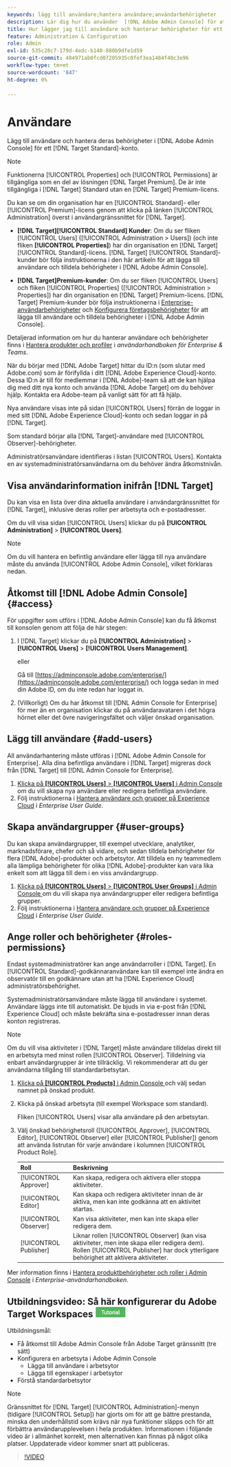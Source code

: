 ```yaml
---
keywords: lägg till användare;hantera användare;användarbehörigheter
description: Lär dig hur du använder  [!DNL Adobe Admin Console] för att hantera användare och deras behörigheter och rättigheter i  [!DNL Adobe Target Standard].
title: Hur lägger jag till användare och hanterar behörigheter för ett [!DNL Target Standard] konto?
feature: Administration & Configuration
role: Admin
exl-id: 535c28c7-179d-4edc-b140-880b9dfe1d59
source-git-commit: 484971ab0fcd07205935c0fef3ea1484f40c3e96
workflow-type: tm+mt
source-wordcount: '847'
ht-degree: 0%

---
```


# Användare

Lägg till användare och hantera deras behörigheter i [!DNL Adobe Admin Console] för ett [!DNL Target Standard]-konto.

>[!NOTE]
>
>Funktionerna [!UICONTROL Properties] och [!UICONTROL Permissions] är tillgängliga som en del av lösningen [!DNL Target Premium]. De är inte tillgängliga i [!DNL Target] Standard utan en [!DNL Target] Premium-licens.
>
>Du kan se om din organisation har en [!UICONTROL Standard]- eller [!UICONTROL Premium]-licens genom att klicka på länken [!UICONTROL Administration] överst i användargränssnittet för [!DNL Target].
>
>* **[!DNL Target][!UICONTROL Standard] Kunder**: Om du ser fliken [!UICONTROL Users] ([!UICONTROL Administration > Users]) (och inte fliken **[!UICONTROL Properties]**) har din organisation en [!DNL Target] [!UICONTROL Standard]-licens. [!DNL Target] [!UICONTROL Standard]-kunder bör följa instruktionerna i den här artikeln för att lägga till användare och tilldela behörigheter i [!DNL Adobe Admin Console].
>
>* **[!DNL Target]Premium-kunder**: Om du ser fliken [!UICONTROL Users] och fliken [!UICONTROL Properties] ([!UICONTROL Administration > Properties]) har din organisation en [!DNL Target] Premium-licens. [!DNL Target] Premium-kunder bör följa instruktionerna i [Enterprise-användarbehörigheter](/help/main/administrating-target/c-user-management/property-channel/property-channel.md) och [Konfigurera företagsbehörigheter](/help/main/administrating-target/c-user-management/property-channel/properties-overview.md) för att lägga till användare och tilldela behörigheter i [!DNL Adobe Admin Console].
>
>Detaljerad information om hur du hanterar användare och behörigheter finns i [Hantera produkter och profiler](https://helpx.adobe.com/enterprise/using/manage-products-and-profiles.html) i *användarhandboken för Enterprise &amp; Teams*.

När du börjar med [!DNL Adobe Target] hittar du ID:n (som slutar med Adobe.com) som är förifyllda i ditt [!DNL Adobe Experience Cloud]-konto. Dessa ID:n är till för medlemmar i [!DNL Adobe]-team så att de kan hjälpa dig med ditt nya konto och använda [!DNL Adobe Target] om du behöver hjälp. Kontakta era Adobe-team på vanligt sätt för att få hjälp.

Nya användare visas inte på sidan [!UICONTROL Users] förrän de loggar in med sitt [!DNL Adobe Experience Cloud]-konto och sedan loggar in på [!DNL Target].

Som standard börjar alla [!DNL Target]-användare med [!UICONTROL Observer]-behörigheter.

Administratörsanvändare identifieras i listan [!UICONTROL Users]. Kontakta en av systemadministratörsanvändarna om du behöver ändra åtkomstnivån.

## Visa användarinformation inifrån [!DNL Target]

Du kan visa en lista över dina aktuella användare i användargränssnittet för [!DNL Target], inklusive deras roller per arbetsyta och e-postadresser.

Om du vill visa sidan [!UICONTROL Users] klickar du på **[!UICONTROL Administration]** > **[!UICONTROL Users]**.

>[!NOTE]
>
>Om du vill hantera en befintlig användare eller lägga till nya användare måste du använda [!UICONTROL Adobe Admin Console], vilket förklaras nedan.

## Åtkomst till [!DNL Adobe Admin Console] {#access}

För uppgifter som utförs i [!DNL Adobe Admin Console] kan du få åtkomst till konsolen genom att följa de här stegen:

1. I [!DNL Target] klickar du på **[!UICONTROL Administration]** > **[!UICONTROL Users]** > **[!UICONTROL Users Management]**.

   eller

   Gå till [https://adminconsole.adobe.com/enterprise/](https://adminconsole.adobe.com/enterprise/) och logga sedan in med din Adobe ID, om du inte redan har loggat in.

1. (Villkorligt) Om du har åtkomst till [!DNL Admin Console for Enterprise] för mer än en organisation klickar du på användaravataren i det högra hörnet eller det övre navigeringsfältet och väljer önskad organisation.

## Lägg till användare {#add-users}

All användarhantering måste utföras i [!DNL Adobe Admin Console for Enterprise]. Alla dina befintliga användare i [!DNL Target] migreras dock från [!DNL Target] till [!DNL Admin Console for Enterprise].

1. [Klicka på **[!UICONTROL Users]** > **[!UICONTROL Users]** i Admin Console ](/help/main/administrating-target/c-user-management/c-user-management/user-management.md#section_79796E0227D048F59BAE0AB02E544EBE) om du vill skapa nya användare eller redigera befintliga användare.
1. Följ instruktionerna i [Hantera användare och grupper på Experience Cloud](https://helpx.adobe.com/enterprise/help/users.html) i *Enterprise User Guide*.

## Skapa användargrupper {#user-groups}

Du kan skapa användargrupper, till exempel utvecklare, analytiker, marknadsförare, chefer och så vidare, och sedan tilldela behörigheter för flera [!DNL Adobe]-produkter och arbetsytor. Att tilldela en ny teammedlem alla lämpliga behörigheter för olika [!DNL Adobe]-produkter kan vara lika enkelt som att lägga till dem i en viss användargrupp.

1. [Klicka på **[!UICONTROL Users]** > **[!UICONTROL User Groups]** i Admin Console ](/help/main/administrating-target/c-user-management/c-user-management/user-management.md#section_79796E0227D048F59BAE0AB02E544EBE) om du vill skapa nya användargrupper eller redigera befintliga grupper.
1. Följ instruktionerna i [Hantera användare och grupper på Experience Cloud](https://helpx.adobe.com/enterprise/help/users.html) i *Enterprise User Guide*.

## Ange roller och behörigheter {#roles-permissions}

Endast systemadministratörer kan ange användarroller i [!DNL Target]. En [!UICONTROL Standard]-godkännaranvändare kan till exempel inte ändra en observatör till en godkännare utan att ha [!DNL Experience Cloud] administratörsbehörighet.

Systemadministratörsanvändare måste lägga till användare i systemet. Användare läggs inte till automatiskt. De bjuds in via e-post från [!DNL Experience Cloud] och måste bekräfta sina e-postadresser innan deras konton registreras.

>[!NOTE]
>
>Om du vill visa aktiviteter i [!DNL Target] måste användare tilldelas direkt till en arbetsyta med minst rollen [!UICONTROL Observer]. Tilldelning via enbart användargrupper är inte tillräcklig. Vi rekommenderar att du ger användarna tillgång till standardarbetsytan.

1. [Klicka på **[!UICONTROL Products]** i Admin Console ](/help/main/administrating-target/c-user-management/c-user-management/user-management.md#section_79796E0227D048F59BAE0AB02E544EBE) och välj sedan namnet på önskad produkt.

1. Klicka på önskad arbetsyta (till exempel Workspace som standard).

   Fliken [!UICONTROL Users] visar alla användare på den arbetsytan.

1. Välj önskad behörighetsroll ([!UICONTROL Approver], [!UICONTROL Editor], [!UICONTROL Observer] eller [!UICONTROL Publisher]) genom att använda listrutan för varje användare i kolumnen [!UICONTROL Product Role].

   | Roll | Beskrivning |
   |--- |--- |
   | [!UICONTROL Approver] | Kan skapa, redigera och aktivera eller stoppa aktiviteter. |
   | [!UICONTROL Editor] | Kan skapa och redigera aktiviteter innan de är aktiva, men kan inte godkänna att en aktivitet startas. |
   | [!UICONTROL Observer] | Kan visa aktiviteter, men kan inte skapa eller redigera dem. |
   | [!UICONTROL Publisher] | Liknar rollen [!UICONTROL Observer] (kan visa aktiviteter, men inte skapa eller redigera dem). Rollen [!UICONTROL Publisher] har dock ytterligare behörighet att aktivera aktiviteter. |

Mer information finns i [Hantera produktbehörigheter och roller i Admin Console](https://helpx.adobe.com/enterprise/help/manage-permissions-and-roles.html) i *Enterprise-användarhandboken*.

## Utbildningsvideo: Så här konfigurerar du Adobe Target Workspaces ![Självstudiekurs](/help/main/assets/tutorial.png)

Utbildningsmål:

* Få åtkomst till Adobe Admin Console från Adobe Target gränssnitt (tre sätt)
* Konfigurera en arbetsyta i Adobe Admin Console
   * Lägga till användare i arbetsytor
   * Lägga till egenskaper i arbetsytor
* Förstå standardarbetsytor

>[!NOTE]
>
>Gränssnittet för [!DNL Target] [!UICONTROL Administration]-menyn (tidigare [!UICONTROL Setup]) har gjorts om för att ge bättre prestanda, minska den underhållstid som krävs när nya funktioner släpps och för att förbättra användarupplevelsen i hela produkten. Informationen i följande video är i allmänhet korrekt, men alternativen kan finnas på något olika platser. Uppdaterade videor kommer snart att publiceras.

>[!VIDEO](https://video.tv.adobe.com/v/19463/)
